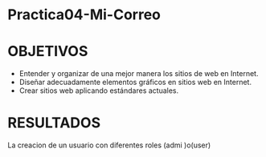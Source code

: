 # Practica04-Mi-Correo
# OBJETIVOS
- Entender y organizar de una mejor manera los sitios de web en Internet.
- Diseñar adecuadamente elementos gráficos en sitios web en Internet. 
- Crear sitios web aplicando estándares actuales. 
# RESULTADOS
La creacion de un usuario  con diferentes roles (admi )o(user)
 
